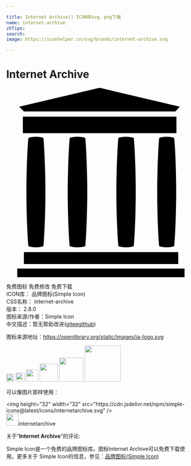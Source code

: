 ```yaml
---

title: Internet Archive() ICON转svg、png下载
name: internet-archive
zhTips: 
search: 
image: https://iconhelper.cn/svg/brands/internet-archive.svg

---
```


# Internet Archive  <small style="font-size: 60%;font-weight: 100"></small>

<div id="svg" class="svg-wrap">
<svg role="img" viewBox="0 0 24 24" xmlns="http://www.w3.org/2000/svg"><title>Internet Archive icon</title><path d="M22.61,24H1.39V22.91H22.61Zm-.8-3.18H2.23v1.51H21.81ZM21.58,3.66H2.1V5.75H21.58ZM11.84,0,1.64,2.39,2.23,3H21.46L22,2.39ZM3.71,20.21a3.44,3.44,0,0,0,1-.13c.16-1.74.25-4.9.25-6.87s-.09-5-.24-6.76a.18.18,0,0,0-.13-.15,3.56,3.56,0,0,0-.84-.1,3.69,3.69,0,0,0-.83.1.18.18,0,0,0-.13.15c-.16,1.76-.24,4.82-.24,6.76s.09,5.13.25,6.87A3.34,3.34,0,0,0,3.71,20.21Zm5.31,0a3.37,3.37,0,0,0,1-.13c.16-1.74.25-4.9.25-6.87s-.09-5-.24-6.76a.18.18,0,0,0-.13-.15A3.54,3.54,0,0,0,9,6.2a3.79,3.79,0,0,0-.84.1.18.18,0,0,0-.13.15c-.15,1.76-.24,4.82-.24,6.76s.09,5.13.25,6.87A3.36,3.36,0,0,0,9,20.21Zm6.15,0a3.37,3.37,0,0,0,1-.13c.16-1.74.25-4.9.25-6.87s-.08-5-.24-6.76A.17.17,0,0,0,16,6.3a3.54,3.54,0,0,0-.83-.1,3.62,3.62,0,0,0-.83.1.18.18,0,0,0-.14.15c-.15,1.76-.24,4.82-.24,6.76s.09,5.13.26,6.87A3.28,3.28,0,0,0,15.17,20.21Zm5.18,0a3.37,3.37,0,0,0,.95-.13c.16-1.74.25-4.9.25-6.87s-.08-5-.24-6.76a.18.18,0,0,0-.13-.15,3.54,3.54,0,0,0-.83-.1,3.79,3.79,0,0,0-.84.1.18.18,0,0,0-.13.15c-.15,1.76-.24,4.82-.24,6.76s.09,5.13.25,6.87A3.36,3.36,0,0,0,20.35,20.21Z"/></svg>
</div>
<detail full-name='internet-archive'></detail>

<div class="detail-page">
<p>
<span><span class="badge-success badge">免费图标</span> <span class="badge-success badge">免费修改</span>  <span class="badge-success badge">免费下载</span> </span>
<br/>
<span>
ICON库：
<span class="badge-secondary badge">品牌图标(Simple Icon)</span> 
</span>
<br/>
<span>
CSS名称：
<span class="badge-secondary badge">internet-archive</span> 
</span>

<br/>
<span>
版本：
<span class="badge-secondary badge">2.8.0</span> 
</span>
<br/>
<span>图标来源/作者：<span class="badge-light badge">Simple Icon</span></span> 
<br/>
<span class="zh-detail">中文描述：暂无<span class="help-link"><span>帮助改进</span>(<a href="https://gitee.com/liuwave/icon-helper/edit/master/json/brands/internet-archive.json" target="_blank" rel="noopener noreferrer">gitee</a><a href="https://github.com/liuwave/icon-helper/edit/master/json/brands/internet-archive.json" target="_blank" rel="noopener noreferrer">github</a></span>)</span><br/>
</p>
</div><div class="description description alert alert-light"><p>图标来源地址：<a href="https://openlibrary.org/static/images/ia-logo.svg" target="_blank" rel="noopener noreferrer">https://openlibrary.org/static/images/ia-logo.svg</a></p></div>
<div class="alert alert-dark">
<img height="21" width="21" src="https://cdn.jsdelivr.net/npm/simple-icons@latest/icons/internetarchive.svg" />
<img height="24" width="24" src="https://cdn.jsdelivr.net/npm/simple-icons@latest/icons/internetarchive.svg" />
<img height="32" width="32" src="https://cdn.jsdelivr.net/npm/simple-icons@latest/icons/internetarchive.svg" />
<img height="48" width="48" src="https://cdn.jsdelivr.net/npm/simple-icons@latest/icons/internetarchive.svg" />
<img height="64" width="64" src="https://cdn.jsdelivr.net/npm/simple-icons@latest/icons/internetarchive.svg" />
<img height="96" width="96" src="https://cdn.jsdelivr.net/npm/simple-icons@latest/icons/internetarchive.svg" />

</div>
<div>
  <p>可以像图片那样使用：    
  </p>
  <div class="alert alert-primary" style="font-size: 14px">
    &lt;img height="32" width="32" src="https://cdn.jsdelivr.net/npm/simple-icons@latest/icons/internetarchive.svg" /&gt;
    <copy-btn content='<img height="32" width="32" src="https://cdn.jsdelivr.net/npm/simple-icons@latest/icons/internetarchive.svg" />'></copy-btn>
  </div>
  <div class="alert alert-secondary">
    <img height="32" width="32" src="https://cdn.jsdelivr.net/npm/simple-icons@latest/icons/internetarchive.svg" />internetarchive
    <copy-btn content="internetarchive" btn-title="复制图标名称"></copy-btn>
  </div>
</div>
<div class="icon-detail__container">
<p>关于“<b>Internet Archive</b>”的评论:</p>
</div>
<Vssue title="关于“Internet Archive”的评论" />
<div><p>Simple Icon是一个免费的品牌图标库。图标Internet Archive可以免费下载使用。更多关于  Simple Icon的信息，参见：<a target="_blank" href="https://iconhelper.cn/brands.html">品牌图标(Simple Icon)</a>
</p></div>
